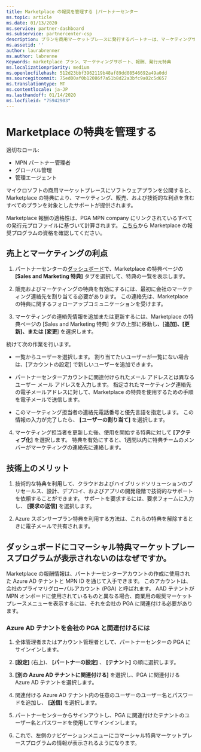 ```yaml
---
title: Marketplace の報奨を管理する |パートナーセンター
ms.topic: article
ms.date: 01/13/2020
ms.service: partner-dashboard
ms.subservice: partnercenter-csp
description: プランを商用マーケットプレースに発行するパートナーは、マーケティングサポートを提供する特典の対象となります。
ms.assetid: ''
author: laurabrenner
ms.author: labrenne
Keywords: marketplace プラン、マーケティングサポート、報酬、発行元特典
ms.localizationpriority: medium
ms.openlocfilehash: 512d23bbf3962119b48af89dd08546692a49a0dd
ms.sourcegitcommit: 75ed00af0b12086f7a51b8d22a3bfc9a02c5d657
ms.translationtype: MT
ms.contentlocale: ja-JP
ms.lasthandoff: 01/14/2020
ms.locfileid: "75942903"
---
```

# <a name="manage-marketplace-rewards"></a>Marketplace の特典を管理する

適切なロール:

- MPN パートナー管理者
- グローバル管理
- 管理エージェント

マイクロソフトの商用マーケットプレースにソフトウェアプランを公開すると、Marketplace の特典により、マーケティング、販売、および技術的な利点を含むすべてのプランを対象としたサポートが提供されます。 

Marketplace 報酬の適格性は、PGA MPN company にリンクされているすべての発行元プロファイルに基づいて計算されます。 [こちら](https://partner.microsoft.com/dashboard/mpn/program/commercialmarketplace)から Marketplace の報奨プログラムの資格を確認してください。 


## <a name="sales-and-marketing-benefits"></a>売上とマーケティングの利点

1. パートナーセンターの[ダッシュボード](https://partner.microsoft.com/dashboard)で、Marketplace の特典ページの **[Sales and Marketing 特典]** タブを選択して、特典の一覧を表示します。 

2. 販売およびマーケティングの特典を有効にするには、最初に会社のマーケティング連絡先を割り当てる必要があります。 この連絡先は、Marketplace の特典に関するフォローアップコミュニケーションを受けます。

3. マーケティングの連絡先情報を追加または更新するには、Marketplace の特典ページの [Sales and Marketing 特典] タブの上部に移動し、[**追加]、[更新]、または [変更**] を選択します。 

続けて次の作業を行います。

  - 一覧からユーザーを選択します。 割り当てたいユーザーが一覧にない場合は、[アカウントの設定] で新しいユーザーを追加できます。

  - パートナーセンターアカウントに関連付けられたメール アドレスとは異なるユーザー メール アドレスを入力します。 指定されたマーケティング連絡先の電子メールアドレスに対して、Marketplace の特典を使用するための手順を電子メールで送信します。

  - このマーケティング担当者の連絡先電話番号と優先言語を指定します。 この情報の入力が完了したら、 **[ユーザーの割り当て]** を選択します。

4. マーケティング担当者を更新した後、使用を開始する特典に対して **[アクティブ化]** を選択します。 特典を有効にすると、1週間以内に特典チームのメンバーがマーケティングの連絡先に連絡します。

## <a name="technical-benefits"></a>技術上のメリット

1. 技術的な特典を利用して、クラウドおよびハイブリッドソリューションのプリセールス、設計、デプロイ、およびアプリの開発段階で技術的なサポートを依頼することができます。 サポートを要求するには、要求フォームに入力し、 **[要求の送信]** を選択します。

2. Azure スポンサープラン特典を利用する方法は、これらの特典を解除するときに電子メールで共有されます。 

## <a name="why-cant-i-see-the-commercial-rewards-marketplace-program-on-my-dashboard"></a>ダッシュボードにコマーシャル特典マーケットプレースプログラムが表示されないのはなぜですか。

Marketplace の報酬情報は、パートナーセンターアカウントの作成に使用された Azure AD テナントと MPN ID を通じて入手できます。 このアカウントは、会社のプライマリグローバルアカウント (PGA) と呼ばれます。 AAD テナントが MPN オンボードに使用されているものと異なる場合、商業用の報奨マーケットプレースメニューを表示するには、それを会社の PGA に関連付ける必要があります。 

### <a name="to-associate-an-azure-ad-tenant-with-the-pga-of-your-company"></a>Azure AD テナントを会社の PGA と関連付けるには

1. 全体管理者またはアカウント管理者として、パートナーセンターの PGA にサインインします。

2. **[設定]** (右上)、 **[パートナーの設定]** 、 **[テナント]** の順に選択します。 

3. **[別の Azure AD テナントに関連付ける]** を選択し、PGA に関連付ける Azure AD テナントを選択します。

4. 関連付ける Azure AD テナント内の任意のユーザーのユーザー名とパスワードを追加し、 **[送信]** を選択します。

5. パートナーセンターからサインアウトし、PGA に関連付けたテナントのユーザー名とパスワードを使用してサインインします。

6. これで、左側のナビゲーションメニューにコマーシャル特典マーケットプレースプログラムの情報が表示されるようになります。


